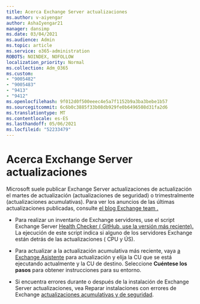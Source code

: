 ```yaml
---
title: Acerca Exchange Server actualizaciones
ms.author: v-aiyengar
author: AshaIyengar21
manager: dansimp
ms.date: 03/04/2021
ms.audience: Admin
ms.topic: article
ms.service: o365-administration
ROBOTS: NOINDEX, NOFOLLOW
localization_priority: Normal
ms.collection: Adm_O365
ms.custom:
- "9005482"
- "9005483"
- "9413"
- "9412"
ms.openlocfilehash: 9f012d0f500eeec4e5a7f1152b9a3ba3bebe1b57
ms.sourcegitcommit: 6c6b0c3885f33b08db929fe0b6496508d31fa2d6
ms.translationtype: MT
ms.contentlocale: es-ES
ms.lasthandoff: 05/06/2021
ms.locfileid: "52233479"
---
```

# <a name="about-exchange-server-updates"></a>Acerca Exchange Server actualizaciones

Microsoft suele publicar Exchange Server actualizaciones de actualización el martes de actualización (actualizaciones de seguridad) o trimestralmente (actualizaciones acumulativas). Para ver los anuncios de las últimas actualizaciones publicadas, consulte [el blog Exchange team .](https://aka.ms/ehlo)

- Para realizar un inventario de Exchange servidores, use el script Exchange Server [Health Checker ( GitHub, use la versión más reciente).](https://aka.ms/ExchangeHealthChecker) La ejecución de este script indica si alguno de los servidores Exchange están detrás de las actualizaciones ( CPU y ÚS).

- Para actualizar a la actualización acumulativa más reciente, vaya [a Exchange Asistente](https://aka.ms/ExchangeUpdateWizard) para actualización y elija la CU que se está ejecutando actualmente y la CU de destino. Seleccione **Cuéntese los pasos** para obtener instrucciones para su entorno.

- Si encuentra errores durante o después de la instalación de Exchange Server actualizaciones, vea Reparar instalaciones con errores de Exchange [actualizaciones acumulativas y de seguridad](https://docs.microsoft.com/exchange/troubleshoot/client-connectivity/exchange-security-update-issues).

